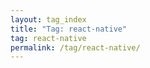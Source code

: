 ```yaml
---
layout: tag_index
title: "Tag: react-native"
tag: react-native
permalink: /tag/react-native/
---
```

